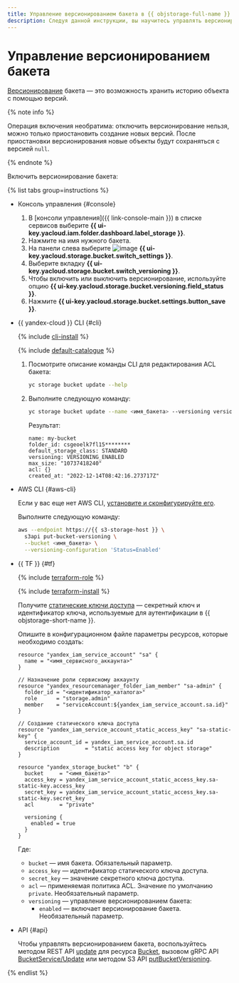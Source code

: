 ```yaml
---
title: Управление версионированием бакета в {{ objstorage-full-name }}
description: Следуя данной инструкции, вы научитесь управлять версионированием бакета в {{ objstorage-name }}.
---
```


# Управление версионированием бакета

[Версионирование](../../concepts/versioning.md) бакета — это возможность хранить историю объекта с помощью версий.

{% note info %}

Операция включения необратима: отключить версионирование нельзя, можно только приостановить создание новых версий. После приостановки версионирования новые объекты будут сохраняться с версией `null`.

{% endnote %}

Включить версионирование бакета:

{% list tabs group=instructions %}

- Консоль управления {#console}

  1. В [консоли управления]({{ link-console-main }}) в списке сервисов выберите **{{ ui-key.yacloud.iam.folder.dashboard.label_storage }}**.
  1. Нажмите на имя нужного бакета.
  1. На панели слева выберите ![image](../../../_assets/console-icons/wrench.svg) **{{ ui-key.yacloud.storage.bucket.switch_settings }}**.
  1. Выберите вкладку **{{ ui-key.yacloud.storage.bucket.switch_versioning }}**.
  1. Чтобы включить или выключить версионирование, используйте опцию **{{ ui-key.yacloud.storage.bucket.versioning.field_status }}**.
  1. Нажмите **{{ ui-key.yacloud.storage.bucket.settings.button_save }}**.

- {{ yandex-cloud }} CLI {#cli}

  {% include [cli-install](../../../_includes/cli-install.md) %}

  {% include [default-catalogue](../../../_includes/default-catalogue.md) %}

  1. Посмотрите описание команды CLI для редактирования ACL бакета:

     ```bash
     yc storage bucket update --help
     ```  

  1. Выполните следующую команду:

     ```bash
     yc storage bucket update --name <имя_бакета> --versioning versioning-enabled
     ```

     Результат:

     ```text
     name: my-bucket
     folder_id: csgeoelk7fl15********
     default_storage_class: STANDARD
     versioning: VERSIONING_ENABLED
     max_size: "10737418240"
     acl: {}
     created_at: "2022-12-14T08:42:16.273717Z"
     ```

- AWS CLI {#aws-cli}

  Если у вас еще нет AWS CLI, [установите и сконфигурируйте его](../../tools/aws-cli.md).

  Выполните следующую команду:

  ```bash
  aws --endpoint https://{{ s3-storage-host }} \
    s3api put-bucket-versioning \
    --bucket <имя_бакета> \
    --versioning-configuration 'Status=Enabled'
  ```

- {{ TF }} {#tf}

  {% include [terraform-role](../../../_includes/storage/terraform-role.md) %}

  {% include [terraform-install](../../../_includes/terraform-install.md) %}

  Получите [статические ключи доступа](../../../iam/operations/sa/create-access-key.md) — секретный ключ и идентификатор ключа, используемые для аутентификации в {{ objstorage-short-name }}.

  Опишите в конфигурационном файле параметры ресурсов, которые необходимо создать:

  ```hcl
  resource "yandex_iam_service_account" "sa" {
    name = "<имя_сервисного_аккаунта>"
  }

  // Назначение роли сервисному аккаунту
  resource "yandex_resourcemanager_folder_iam_member" "sa-admin" {
    folder_id = "<идентификатор_каталога>"
    role      = "storage.admin"
    member    = "serviceAccount:${yandex_iam_service_account.sa.id}"
  }

  // Создание статического ключа доступа
  resource "yandex_iam_service_account_static_access_key" "sa-static-key" {
    service_account_id = yandex_iam_service_account.sa.id
    description        = "static access key for object storage"
  }

  resource "yandex_storage_bucket" "b" {
    bucket     = "<имя_бакета>"
    access_key = yandex_iam_service_account_static_access_key.sa-static-key.access_key
    secret_key = yandex_iam_service_account_static_access_key.sa-static-key.secret_key
    acl        = "private"

    versioning {
      enabled = true
    }
  }
  ```

  Где:

  * `bucket` — имя бакета. Обязательный параметр.
  * `access_key` — идентификатор статического ключа доступа.
  * `secret_key` — значение секретного ключа доступа.
  * `acl` — применяемая политика ACL. Значение по умолчанию `private`. Необязательный параметр.
  * `versioning` — управление версионированием бакета:
    * `enabled` — включает версионирование бакета. Необязательный параметр.

- API {#api}

  Чтобы управлять версионированием бакета, воспользуйтесь методом REST API [update](../../api-ref/Bucket/update.md) для ресурса [Bucket](../../api-ref/Bucket/index.md), вызовом gRPC API [BucketService/Update](../../api-ref/grpc/bucket_service.md#Update) или методом S3 API [putBucketVersioning](../../s3/api-ref/bucket/putBucketVersioning.md).

{% endlist %}

